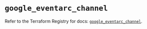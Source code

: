 # `google_eventarc_channel`

Refer to the Terraform Registry for docs: [`google_eventarc_channel`](https://registry.terraform.io/providers/hashicorp/google/6.35.0/docs/resources/eventarc_channel).
